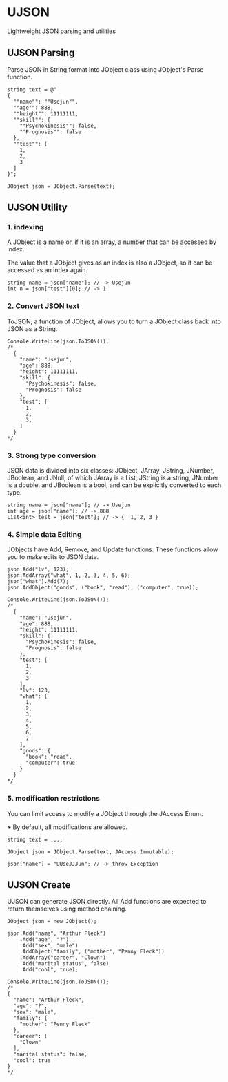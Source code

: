# UJSON
Lightweight JSON parsing and utilities


## UJSON Parsing
Parse JSON in String format into JObject class using JObject's Parse function. 
```
string text = @"
{
  ""name"": ""Usejun"",
  ""age"": 888,
  ""height"": 11111111,
  ""skill"": {
    ""Psychokinesis"": false,
    ""Prognosis"": false
  },
  ""test"": [
    1,
    2,
    3
  ]
}";
  
JObject json = JObject.Parse(text);
```


## UJSON Utility
### 1. indexing
A JObject is a name or, if it is an array, a number that can be accessed by index.

The value that a JObject gives as an index is also a JObject, so it can be accessed as an index again.

```
string name = json["name"]; // -> Usejun
int n = json["test"][0]; // -> 1
```

### 2. Convert JSON text
ToJSON, a function of JObject, allows you to turn a JObject class back into JSON as a String.

```
Console.WriteLine(json.ToJSON());
/*
  {
    "name": "Usejun",
    "age": 888,
    "height": 11111111,
    "skill": {
      "Psychokinesis": false,
      "Prognosis": false
    },
    "test": [
      1,
      2,
      3,
    ]
  }
*/
```

### 3. Strong type conversion
JSON data is divided into six classes: JObject, JArray, JString, JNumber, JBoolean, and JNull, of which JArray is a List<JObject>, JString is a string, JNumber is a double, and JBoolean is a bool, and can be explicitly converted to each type.

```
string name = json["name"]; // -> Usejun
int age = json["name"]; // -> 888
List<int> test = json["test"]; // -> {  1, 2, 3 }
```

### 4. Simple data Editing
JObjects have Add, Remove, and Update functions. These functions allow you to make edits to JSON data.

```
json.Add("lv", 123);
json.AddArray("what", 1, 2, 3, 4, 5, 6);
json["what"].Add(7);
json.AddObject("goods", ("book", "read"), ("computer", true));

Console.WriteLine(json.ToJSON());
/*
  {
    "name": "Usejun",
    "age": 888,
    "height": 11111111,
    "skill": {
      "Psychokinesis": false,
      "Prognosis": false
    },
    "test": [
      1,
      2,
      3
    ],
    "lv": 123,
    "what": [
      1,
      2,
      3,
      4,
      5,
      6,
      7
    ],
    "goods": {
      "book": "read",
      "computer": true
    }
  }
*/

```

### 5. modification restrictions
You can limit access to modify a JObject through the JAccess Enum.

※ By default, all modifications are allowed.

```
string text = ...;

JObject json = JObject.Parse(text, JAccess.Immutable);

json["name"] = "UUseJJJun"; // -> throw Exception   

```

## UJSON Create
UJSON can generate JSON directly. All Add functions are expected to return themselves using method chaining.

```
JObject json = new JObject();

json.Add("name", "Arthur Fleck")
    .Add("age", "?")
    .Add("sex", "male")
    .AddObject("family", ("mother", "Penny Fleck"))
    .AddArray("career", "Clown")
    .Add("marital status", false)
    .Add("cool", true);

Console.WriteLine(json.ToJSON());
/*
{
  "name": "Arthur Fleck",
  "age": "?",
  "sex": "male",
  "family": {
    "mother": "Penny Fleck"
  },
  "career": [
    "Clown"
  ],
  "marital status": false,
  "cool": true
}
*/
```
